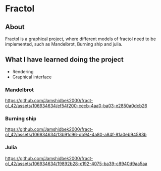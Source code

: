 # Fractol

## About
Fractol is a graphical project, where different models of fractol need to be implemented, such as Mandelbrot, Burning ship and julia.

## What I have learned doing the project
* Rendering
* Graphical interface

### Mandelbrot
https://github.com/Jamshidbek2000/fract-ol_42/assets/106934634/ef54f200-cecb-4aa0-ba03-e2850a0dcb26

### Burning ship
https://github.com/Jamshidbek2000/fract-ol_42/assets/106934634/13b91c96-db94-4a80-a84f-81a0eb94583b

### Julia
https://github.com/Jamshidbek2000/fract-ol_42/assets/106934634/19892b28-c192-4075-ba39-c8940d9aa5aa
